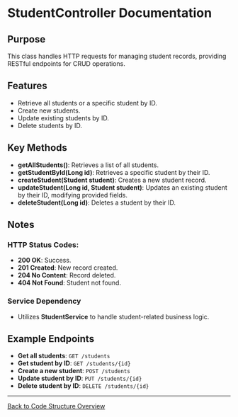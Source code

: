 # StudentController Documentation

## Purpose

This class handles HTTP requests for managing student records, providing RESTful endpoints for CRUD operations.

## Features

- Retrieve all students or a specific student by ID.
- Create new students.
- Update existing students by ID.
- Delete students by ID.

## Key Methods

- **getAllStudents()**: Retrieves a list of all students.
- **getStudentById(Long id)**: Retrieves a specific student by their ID.
- **createStudent(Student student)**: Creates a new student record.
- **updateStudent(Long id, Student student)**: Updates an existing student by their ID, modifying provided fields.
- **deleteStudent(Long id)**: Deletes a student by their ID.

## Notes

### HTTP Status Codes:

- **200 OK**: Success.
- **201 Created**: New record created.
- **204 No Content**: Record deleted.
- **404 Not Found**: Student not found.

### Service Dependency

- Utilizes **StudentService** to handle student-related business logic.

## Example Endpoints

- **Get all students**: `GET /students`
- **Get student by ID**: `GET /students/{id}`
- **Create a new student**: `POST /students`
- **Update student by ID**: `PUT /students/{id}`
- **Delete student by ID**: `DELETE /students/{id}`

---

[Back to Code Structure Overview](../../code-structure/code-structure.md)
